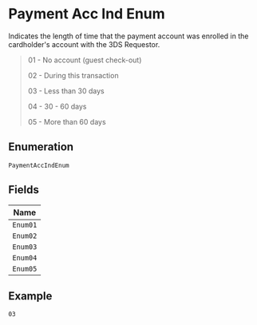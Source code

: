 
# Payment Acc Ind Enum

Indicates the length of time that the payment account was enrolled in the cardholder's account with the 3DS Requestor.

> 01 - No account (guest check-out)
> 
> 02 - During this transaction
> 
> 03 - Less than 30 days
> 
> 04 - 30 - 60 days
> 
> 05 - More than 60 days

## Enumeration

`PaymentAccIndEnum`

## Fields

| Name |
|  --- |
| `Enum01` |
| `Enum02` |
| `Enum03` |
| `Enum04` |
| `Enum05` |

## Example

```
03
```


